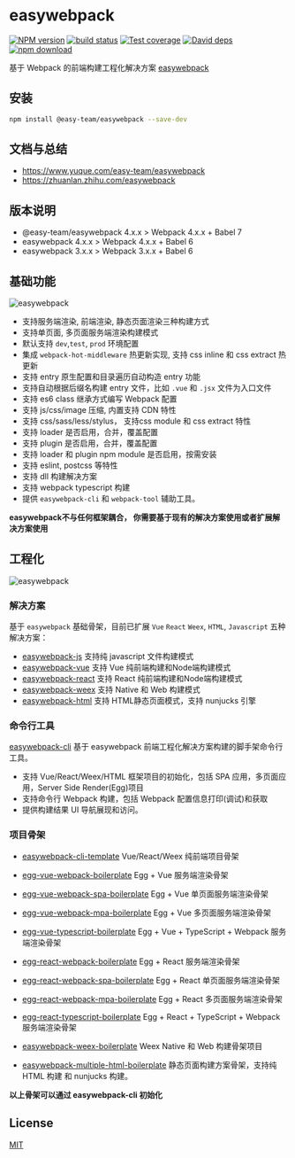 # easywebpack

[![NPM version][npm-image]][npm-url]
[![build status][travis-image]][travis-url]
[![Test coverage][codecov-image]][codecov-url]
[![David deps][david-image]][david-url]
[![npm download][download-image]][download-url]

[npm-image]: https://img.shields.io/npm/v/easywebpack.svg?style=flat-square
[npm-url]: https://npmjs.org/package/easywebpack
[travis-image]: https://travis-ci.org/easy-team/easywebpack.svg?branch=master
[travis-url]: https://travis-ci.org/easy-team/easywebpack
[codecov-image]: https://codecov.io/gh/easy-team/easywebpack/branch/master/graph/badge.svg
[codecov-url]: https://codecov.io/gh/easy-team/easywebpack
[david-image]: https://img.shields.io/david/easy-team/easywebpack.svg?style=flat-square
[david-url]: https://david-dm.org/easy-team/easywebpack
[snyk-image]: https://snyk.io/test/npm/easywebpack/badge.svg?style=flat-square
[snyk-url]: https://snyk.io/test/npm/easywebpack
[download-image]: https://img.shields.io/npm/dm/easywebpack.svg?style=flat-square
[download-url]: https://npmjs.org/package/easywebpack


基于 Webpack 的前端构建工程化解决方案 [easywebpack](https://zhuanlan.zhihu.com/p/28322014)

## 安装

```bash
npm install @easy-team/easywebpack --save-dev
```

## 文档与总结

- https://www.yuque.com/easy-team/easywebpack
- https://zhuanlan.zhihu.com/easywebpack

## 版本说明

- @easy-team/easywebpack 4.x.x > Webpack 4.x.x + Babel 7
- easywebpack 4.x.x > Webpack 4.x.x + Babel 6
- easywebpack 3.x.x > Webpack 3.x.x + Babel 6


## 基础功能

![easywebpack](https://github.com/easy-team/easywebpack/blob/master/docs/images/easywebpack.png)

- 支持服务端渲染, 前端渲染, 静态页面渲染三种构建方式
- 支持单页面, 多页面服务端渲染构建模式
- 默认支持 `dev`,`test`, `prod` 环境配置
- 集成 `webpack-hot-middleware` 热更新实现, 支持 css inline 和 css extract 热更新
- 支持 entry 原生配置和目录遍历自动构造 entry 功能
- 支持自动根据后缀名构建 entry 文件，比如 `.vue` 和 `.jsx` 文件为入口文件
- 支持 es6 class 继承方式编写 Webpack 配置
- 支持 js/css/image 压缩, 内置支持 CDN 特性
- 支持 css/sass/less/stylus， 支持css module 和 css extract 特性
- 支持 loader 是否启用，合并，覆盖配置
- 支持 plugin 是否启用，合并，覆盖配置
- 支持 loader 和 plugin npm module 是否启用，按需安装
- 支持 eslint, postcss 等特性
- 支持 dll 构建解决方案
- 支持 webpack typescript 构建
- 提供 `easywebpack-cli` 和 `webpack-tool` 辅助工具。

**easywebpack不与任何框架耦合， 你需要基于现有的解决方案使用或者扩展解决方案使用**


## 工程化

![easywebpack](https://github.com/easy-team/easywebpack/blob/master/docs/images/easywebpack.solution.png)

### 解决方案

基于 `easywebpack` 基础骨架，目前已扩展 `Vue` `React` `Weex`, `HTML`, `Javascript` 五种解决方案：
- [easywebpack-js](https://github.com/easy-team/easywebpack-js.git)  支持纯 javascript 文件构建模式
- [easywebpack-vue](https://github.com/easy-team/easywebpack-vue.git)  支持 Vue 纯前端构建和Node端构建模式
- [easywebpack-react](https://github.com/easy-team/easywebpack-react.git) 支持 React 纯前端构建和Node端构建模式
- [easywebpack-weex](https://github.com/easy-team/easywebpack-weex.git) 支持 Native 和 Web 构建模式
- [easywebpack-html](https://github.com/easy-team/easywebpack-html.git) 支持 HTML静态页面模式，支持 nunjucks 引擎


### 命令行工具

[easywebpack-cli](https://github.com/easy-team/easywebpack-cli.git) 基于 easywebpack 前端工程化解决方案构建的脚手架命令行工具。

- 支持 Vue/React/Weex/HTML 框架项目的初始化，包括 SPA 应用，多页面应用，Server Side Render(Egg)项目
- 支持命令行 Webpack 构建，包括 Webpack 配置信息打印(调试)和获取
- 提供构建结果 UI 导航展现和访问。


### 项目骨架

- [easywebpack-cli-template](https://github.com/easy-team/easywebpack-cli-template) Vue/React/Weex 纯前端项目骨架

- [egg-vue-webpack-boilerplate](https://github.com/easy-team/egg-vue-webpack-boilerplate) Egg + Vue 服务端渲染骨架

- [egg-vue-webpack-spa-boilerplate](https://github.com/easy-team/egg-vue-webpack-boilerplate/tree/feature/green/spa) Egg + Vue 单页面服务端渲染骨架

- [egg-vue-webpack-mpa-boilerplate](https://github.com/easy-team/egg-vue-webpack-boilerplate/tree/feature/green/multi) Egg + Vue 多页面服务端渲染骨架

- [egg-vue-typescript-boilerplate](https://github.com/easy-team/egg-vue-typescript-boilerplate) Egg + Vue + TypeScript + Webpack 服务端渲染骨架

- [egg-react-webpack-boilerplate](https://github.com/easy-team/egg-react-webpack-boilerplate) Egg + React 服务端渲染骨架

- [egg-react-webpack-spa-boilerplate](https://github.com/easy-team/egg-react-webpack-boilerplate/tree/feature/green/spa) Egg + React 单页面服务端渲染骨架

- [egg-react-webpack-mpa-boilerplate](https://github.com/easy-team/egg-react-webpack-boilerplate/tree/feature/green/multi) Egg + React 多页面服务端渲染骨架

- [egg-react-typescript-boilerplate](https://github.com/easy-team/egg-react-typescript-boilerplate) Egg + React + TypeScript + Webpack 服务端渲染骨架

- [easywebpack-weex-boilerplate](https://github.com/easy-team/easywebpack-weex-boilerplate) Weex Native 和 Web 构建骨架项目

- [easywebpack-multiple-html-boilerplate](https://github.com/easy-team/easywebpack-multiple-html-boilerplate) 静态页面构建方案骨架，支持纯 HTML 构建 和 nunjucks 构建。 

**以上骨架可以通过 easywebpack-cli 初始化**

## License

[MIT](LICENSE)
